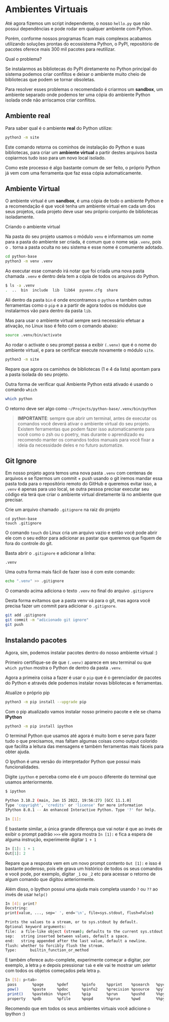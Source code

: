 # Ambientes Virtuais

Até agora fizemos um script independente, o nosso `hello.py` que não possui
dependências e pode rodar em qualquer ambiente com Python.

Porém, conforme nossos programas ficam mais complexos acabamos utilizando
soluções prontas do ecossistema Python, o PyPI, repositório de pacotes
oferece mais 300 mil pacotes para reutilizar.

Qual o problema?

Se instalarmos as bibliotecas do PyPI diretamente no Python principal do
sistema podemos criar conflitos e deixar o ambiente muito cheio de bibliotecas
que podem se tornar obsoletas.

Para resolver esses problemas o recomendado é criarmos um **sandbox**, um ambiente
separado onde podemos ter uma cópia do ambiente Python isolada onde não
arriscamos criar conflitos.

## Ambiente real

Para saber qual é o ambiente **real** do Python utilize:

```bash
python3 -m site
```

Este comando retorna os cominhos de instalação do Python e suas bibliotecas,
para criar um **ambiente virtual** a partir destes arquivos basta copiarmos tudo
isso para um novo local isolado.

Como este processo é algo bastante comum de ser feito, o próprio Python já
vem com uma ferramenta que faz essa cópia automaticamente.

## Ambiente Virtual

O ambiente virtual é um **sandbox**, é uma cópia de todo o ambiente Python
e a recomendação é que você tenha um ambiente virtual em cada um dos seus projetos,
cada projeto deve usar seu próprio conjunto de bibliotecas isoladamente.

Criando o ambiente virtual

Na pasta do seu projeto usamos o módulo `venv` e informamos um nome para a pasta
do ambiente ser criada, é comum que o nome seja `.venv`, pois o `.` torna a 
pasta oculta no seu sistema e esse nome é comumente adotado.

```bash
cd python-base
python3 -m venv .venv
```

Ao executar esse comando irá notar que foi criada uma nova pasta chamada
`.venv` e dentro dela tem a cópia de todos os arquivos do Python.

```bash
$ ls -a .venv 
.  ..  bin  include  lib  lib64  pyvenv.cfg  share
```

Ali dentro da pasta `bin` é onde encontramos o `python` e também outras 
ferramentas como o `pip` e a a partir de agora todos os módulos que 
instalarmos vão para dentro da pasta `lib`.

Mas para usar o ambiente virtual sempre será necessário efetuar a ativação,
no Linux isso é feito com o comando abaixo:

```bash
source .venv/bin/activate
```

Ao rodar o activate o seu prompt passa a exibir `(.venv)` que é o nome do ambiente
virtual, e para se certificar execute novamente o módulo `site`.

```bash
python3 -m site
```

Repare que agora os caminhos de bibliotecas (1 e 4 da lista) apontam para a pasta
isolada do seu projeto.

Outra forma de verificar qual Ambiente Python está ativado é usando o comando
`which`

```bash
which python
```

O retorno deve ser algo como `~/Projects/python-base/.venv/bin/python`

> **IMPORTANTE**: sempre que abrir um terminal, antes de executar os comandos
> você deverá ativar o ambiente virtual do seu projeto. Existem ferramentas
> que podem fazer isso automaticamente para você como o zsh ou o poetry,
> mas durante o aprendizado eu recomendo manter os comandos todos manuais
> para você fixar a ideia da necessidade deles e no futuro automatize.


## Git Ignore

Em nosso projeto agora temos uma nova pasta `.venv` com centenas de arquivos
e se fizermos um commit + push usando o git iremos mandar essa pasta toda
para o repositório remoto do GitHub e queremos evitar isso, a `.venv` é apenas
para uso local, se outra pessoa precisar executar seu código ela terá que criar
o ambiente virtual diretamente lá no ambiente que precisar.

Crie um arquivo chamado `.gitignore` na raiz do projeto

```
cd python-base
touch .gitignore
```

O comando `touch` do Linux cria um arquivo vazio e então você pode abrir ele
com o seu editor para adicionar as pastar que queremos que fiquem de fora do
controle do git.

Basta abrir o `.gitignore` e adicionar a linha:

```text
.venv
```

Uma outra forma mais fácil de fazer isso é com este comando:

```bash
echo ".venv" >> .gitignore
```

O comando acima adiciona o texto `.venv` no final do arquivo `.gitignore`

Desta forma evitamos que a pasta venv vá para o git, mas agora você precisa
fazer um commit para adicionar o `.gitignore`.

```bash
git add .gitignore
git commit -m "adicionado git ignore"
git push
```

## Instalando pacotes

Agora, sim, podemos instalar pacotes dentro do nosso ambiente virtual :)

Primeiro certifique-se de que `(.venv)` aparece em seu terminal ou que
`which python` mostra o Python de dentro da pasta `.venv`.

Agora a primeira coisa a fazer é usar o `pip` que é o gerenciador de 
pacotes do Python e através dele podemos instalar novas bibliotecas e ferramentas.

Atualize o próprio pip

```bash
python3 -m pip install --upgrade pip
```

Com o pip atualizado vamos instalar nosso primeiro pacote e ele se chama **IPython**

```bash
python3 -m pip install ipython
```

O terminal Python que usamos até agora é muito bom e serve para fazer tudo o 
que precisamos, mas faltam algumas coisas como output colorido que facilita a 
leitura das mensagens e também ferramentas mais fáceis para obter ajuda.

O Ipython é uma versão do interpretador Python que possui mais funcionalidades.

Digite `ipython`  e perceba como ele é um pouco diferente do terminal que 
usamos anteriormente.

```bash
$ ipython

Python 3.10.2 (main, Jan 15 2022, 19:56:27) [GCC 11.1.0]
Type 'copyright', 'credits' or 'license' for more information
IPython 8.0.1 -- An enhanced Interactive Python. Type '?' for help.

In [1]:

```

É bastante similar, a única grande diferença que vai notar é que ao invés de
exibir o prompt padrão `>>>` ele agora mostra `In [1]:` e fica a espera de
alguma instrução, experimente digitar `1 + 1`

```py
In [1]: 1 + 1
Out[1]: 2
```

Repare que a resposta vem em um novo prompt contento `Out [1]:` e isso é 
bastante poderoso, pois ele grava um histórico de todos os seus comandos
e você pode, por exemplo, digitar `_1` ou `_2` etc para acessar o retorno 
de algum comando que digitou anteriormente.


Além disso, o Ipython possui uma ajuda mais completa usando `?` ou `??` ao invés
de usar `help()`

```bash
In [4]: print?
Docstring:
print(value, ..., sep=' ', end='\n', file=sys.stdout, flush=False)

Prints the values to a stream, or to sys.stdout by default.
Optional keyword arguments:
file:  a file-like object (stream); defaults to the current sys.stdout.
sep:   string inserted between values, default a space.
end:   string appended after the last value, default a newline.
flush: whether to forcibly flush the stream.
Type:      builtin_function_or_method
```

E também oferece auto-complete, experimente começar a digitar, por exemplo, a letra
`p` e depois pressionar `tab` e ele vai te mostrar um seletor com todos os objetos
começados pela letra `p`.


```bash
In [5]: p<tab>
 pass       %page      %pdef      %pinfo     %pprint    %psearch   %pycat     %%python2 
 pow()      %paste     %pdoc      %pinfo2    %precision %psource   %pylab     %%python3 
 print()    %pastebin  %%perl     %pip       %prun      %pushd     %%pypy               
 property   %pdb       %pfile     %popd      %%prun     %pwd       %%python             
```

Recomendo que em todos os seus ambientes virtuais você adicione o Ipython :)

